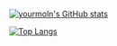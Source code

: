 [![yourmoln's GitHub stats](https://github-readme-stats.vercel.app/api?username=yourmoln&show_icons=true&theme=chartreuse-dark)](https://yourmoln.github.io/)

[![Top Langs](https://github-readme-stats.vercel.app/api/top-langs/?username=yourmoln&hide=&theme=chartreuse-dark)](https://yourmoln.github.io/)
